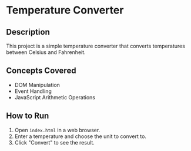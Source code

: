 # Temperature Converter

## Description
This project is a simple temperature converter that converts temperatures between Celsius and Fahrenheit.

## Concepts Covered
- DOM Manipulation
- Event Handling
- JavaScript Arithmetic Operations

## How to Run
1. Open `index.html` in a web browser.
2. Enter a temperature and choose the unit to convert to.
3. Click "Convert" to see the result.

